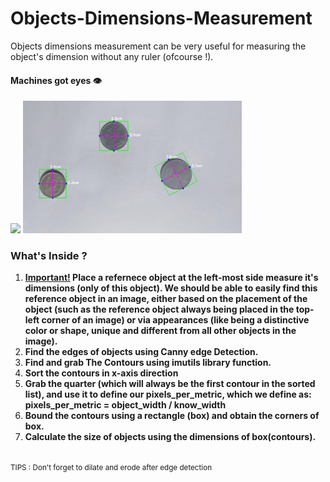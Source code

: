 # Objects-Dimensions-Measurement
Objects dimensions measurement can be very useful for measuring the object's dimension without any ruler (ofcourse !). 
#### Machines got eyes 👁

<img src = "https://github.com/ashish1sasmal/Objects-Dimensions-Measurement/blob/master/Results/objects_size_result.gif" width=450>
<img src = "https://github.com/ashish1sasmal/Objects-Dimensions-Measurement/blob/master/Results/result_objects2.jpg" width=350>

### What's Inside ?
<ol>
<li><b><u>Important!</u> Place a refernece object at the left-most side
measure it's dimensions (only of this object). We should be able 
to easily find this reference object in an image, either based on 
the placement of the object (such as the reference object always 
being placed in the top-left corner of an image) or via appearances 
(like being a distinctive color or shape, unique and different from
all other objects in the image). </b></li>
<li><b>Find the edges of objects using Canny edge Detection.</b></li>
<li><b>Find and grab The Contours using imutils library function.</b></li>
<li><b>Sort the contours in x-axis direction</b></li>

<li><b> Grab the quarter (which will always be the first contour in the sorted list), and use it to define our pixels_per_metric, which we define as:<br>
              pixels_per_metric = object_width / know_width</b></li>
 
 <li><b>Bound the contours using a rectangle (box) and obtain the corners of box.</b></li>
  <li><b>Calculate the size of objects using the dimensions of box(contours).</b></li>

</ol>
<br><small>TIPS : Don't forget to dilate and erode after edge detection</small>
